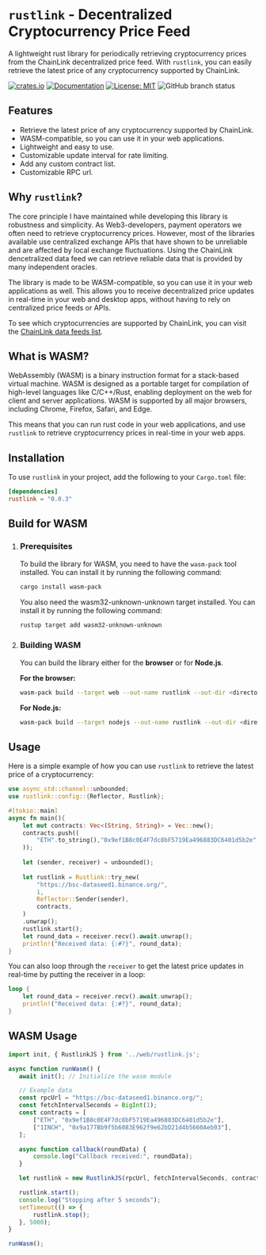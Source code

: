# `rustlink` - Decentralized Cryptocurrency Price Feed
    
A lightweight rust library for periodically retrieving cryptocurrency prices from the ChainLink decentralized price feed. With `rustlink`, you can easily retrieve the latest price of any cryptocurrency supported by ChainLink. 

[![crates.io](https://img.shields.io/crates/v/rustlink.svg)](https://crates.io/crates/rustlink)
[![Documentation](https://docs.rs/rustlink/badge.svg)](https://docs.rs/rustlink)
[![License: MIT](https://img.shields.io/badge/license-MIT-blue.svg)](LICENSE)
![GitHub branch status](https://img.shields.io/github/checks-status/starkbamse/rustlink/main)


## Features
- Retrieve the latest price of any cryptocurrency supported by ChainLink.
- WASM-compatible, so you can use it in your web applications.
- Lightweight and easy to use.
- Customizable update interval for rate limiting.
- Add any custom contract list.
- Customizable RPC url.

## Why `rustlink`?

The core principle I have maintained while developing this library is robustness and simplicity. As Web3-developers, payment operators we often need to retrieve cryptocurrency prices. However, most of the libraries available use centralized exchange APIs that have shown to be unreliable and are affected by local exchange fluctuations. Using the ChainLink dencetralized data feed we can retrieve reliable data that is provided by many independent oracles. 

The library is made to be WASM-compatible, so you can use it in your web applications as well. This allows you to receive decentralized price updates in real-time in your web and desktop apps, without having to rely on centralized price feeds or APIs.

To see which cryptocurrencies are supported by ChainLink, you can visit the [ChainLink data feeds list](https://data.chain.link/feeds).

## What is WASM?
WebAssembly (WASM) is a binary instruction format for a stack-based virtual machine. WASM is designed as a portable target for compilation of high-level languages like C/C++/Rust, enabling deployment on the web for client and server applications. WASM is supported by all major browsers, including Chrome, Firefox, Safari, and Edge.

This means that you can run rust code in your web applications, and use `rustlink` to retrieve cryptocurrency prices in real-time in your web apps.

## Installation
To use `rustlink` in your project, add the following to your `Cargo.toml` file:

```toml
[dependencies]
rustlink = "0.0.3"
```

## Build for WASM

1. ### Prerequisites
    To build the library for WASM, you need to have the `wasm-pack` tool installed. You can install it by running the following command:

    ```bash
    cargo install wasm-pack
    ```

    You also need the wasm32-unknown-unknown target installed. You can install it by running the following command:

    ```bash
    rustup target add wasm32-unknown-unknown
    ```

2. ### Building WASM
    You can build the library either for the **browser** or for **Node.js**. 

    **For the browser:**

    ```bash
    wasm-pack build --target web --out-name rustlink --out-dir <directory>
    ```

    **For Node.js:**

    ```bash
    wasm-pack build --target nodejs --out-name rustlink --out-dir <directory>
    ```


## Usage
Here is a simple example of how you can use `rustlink` to retrieve the latest price of a cryptocurrency:

```rust
use async_std::channel::unbounded;
use rustlink::config::{Reflector, Rustlink};

#[tokio::main]
async fn main(){
    let mut contracts: Vec<(String, String)> = Vec::new();
    contracts.push((
        "ETH".to_string(),"0x9ef1B8c0E4F7dc8bF5719Ea496883DC6401d5b2e".to_string(),
    ));
    
    let (sender, receiver) = unbounded();
    
    let rustlink = Rustlink::try_new(
        "https://bsc-dataseed1.binance.org/",
        1,
        Reflector::Sender(sender),
        contracts,
    )
    .unwrap();
    rustlink.start();
    let round_data = receiver.recv().await.unwrap();
    println!("Received data: {:#?}", round_data);
}
```

You can also loop through the `receiver` to get the latest price updates in real-time by putting the receiver in a loop:

```rust
loop {
    let round_data = receiver.recv().await.unwrap();
    println!("Received data: {:#?}", round_data);
}
```

## WASM Usage

```javascript
import init, { RustlinkJS } from '../web/rustlink.js';

async function runWasm() {
   await init(); // Initialize the wasm module

   // Example data
   const rpcUrl = "https://bsc-dataseed1.binance.org/";
   const fetchIntervalSeconds = BigInt(1);
   const contracts = [
       ["ETH", "0x9ef1B8c0E4F7dc8bF5719Ea496883DC6401d5b2e"],
       ["1INCH", "0x9a177Bb9f5b6083E962f9e62bD21d4b5660Aeb03"],
   ];

   async function callback(roundData) {
       console.log("Callback received:", roundData);
   }

   let rustlink = new RustlinkJS(rpcUrl, fetchIntervalSeconds, contracts, callback);

   rustlink.start();
   console.log("Stopping after 5 seconds");
   setTimeout(() => {
       rustlink.stop();
   }, 5000);
}

runWasm();
```
